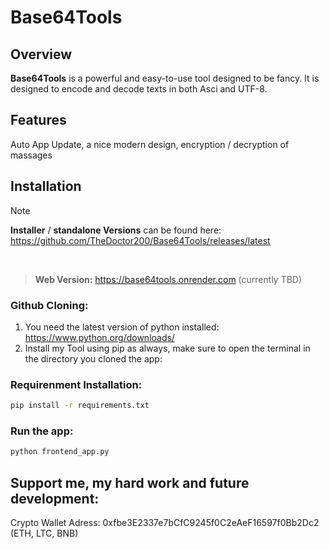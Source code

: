 # Base64Tools
## Overview

**Base64Tools** is a powerful and easy-to-use tool designed to be fancy. 
It is designed to encode and decode texts in both Asci and UTF-8.

## Features
Auto App Update, a nice modern design, encryption / decryption of massages


## Installation
> [!NOTE]
>**Installer** / **standalone Versions** can be found here: 
>https://github.com/TheDoctor200/Base64Tools/releases/latest

<br>

>**Web Version:** https://base64tools.onrender.com
>(currently TBD)

### Github Cloning:
1. You need the latest version of python installed: https://www.python.org/downloads/
2. Install my Tool using pip as always, make sure to open the terminal in the directory you cloned the app:

### Requirenment Installation:
```bash
pip install -r requirements.txt
```
### Run the app:
```bash
python frontend_app.py
```
## Support me, my hard work and future development:
Crypto Wallet Adress: 0xfbe3E2337e7bCfC9245f0C2eAeF16597f0Bb2Dc2 (ETH, LTC, BNB)
